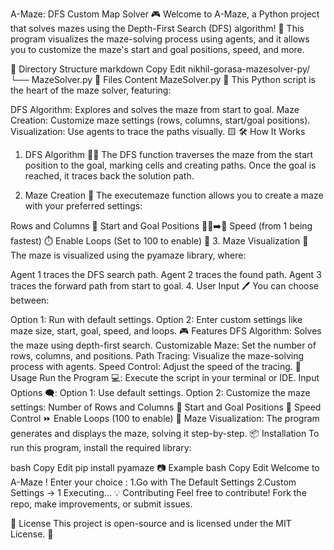 A-Maze: DFS Custom Map Solver 🎮
Welcome to A-Maze, a Python project that solves mazes using the Depth-First Search (DFS) algorithm! 🧠 This program visualizes the maze-solving process using agents, and it allows you to customize the maze's start and goal positions, speed, and more.

📂 Directory Structure
markdown
Copy
Edit
nikhil-gorasa-mazesolver-py/
    └── MazeSolver.py
📝 Files Content
MazeSolver.py 🔧
This Python script is the heart of the maze solver, featuring:

DFS Algorithm: Explores and solves the maze from start to goal.
Maze Creation: Customize maze settings (rows, columns, start/goal positions).
Visualization: Use agents to trace the paths visually. 🟨
🛠️ How It Works
1. DFS Algorithm 🧑‍💻
The DFS function traverses the maze from the start position to the goal, marking cells and creating paths. Once the goal is reached, it traces back the solution path.

2. Maze Creation 🏰
The executemaze function allows you to create a maze with your preferred settings:

Rows and Columns 🎲
Start and Goal Positions 🚶‍♂️➡️🏁
Speed (from 1 being fastest) ⏱️
Enable Loops (Set to 100 to enable) 🔄
3. Maze Visualization 🌟
The maze is visualized using the pyamaze library, where:

Agent 1 traces the DFS search path.
Agent 2 traces the found path.
Agent 3 traces the forward path from start to goal.
4. User Input 🖊️
You can choose between:

Option 1: Run with default settings.
Option 2: Enter custom settings like maze size, start, goal, speed, and loops.
🎮 Features
DFS Algorithm: Solves the maze using depth-first search.
Customizable Maze: Set the number of rows, columns, and positions.
Path Tracing: Visualize the maze-solving process with agents.
Speed Control: Adjust the speed of the tracing.
🚀 Usage
Run the Program 💻: Execute the script in your terminal or IDE.
Input Options 🗨️:
Option 1: Use default settings.
Option 2: Customize the maze settings:
Number of Rows and Columns 🧩
Start and Goal Positions 🚀
Speed Control ⏩
Enable Loops (100 to enable) 🔄
Maze Visualization: The program generates and displays the maze, solving it step-by-step.
📦 Installation
To run this program, install the required library:

bash
Copy
Edit
pip install pyamaze
📷 Example
bash
Copy
Edit
Welcome to A-Maze !
Enter your choice : 
1.Go with The Default Settings
2.Custom Settings
-> 1
Executing...
💡 Contributing
Feel free to contribute! Fork the repo, make improvements, or submit issues.

📝 License
This project is open-source and is licensed under the MIT License. 🚀
